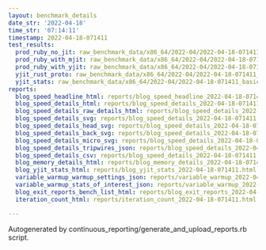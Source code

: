 ```yaml
---
layout: benchmark_details
date_str: '2022-04-18'
time_str: '07:14:11'
timestamp: 2022-04-18-071411
test_results:
  prod_ruby_no_jit: raw_benchmark_data/x86_64/2022-04/2022-04-18-071411_basic_benchmark_prod_ruby_no_jit.json
  prod_ruby_with_mjit: raw_benchmark_data/x86_64/2022-04/2022-04-18-071411_basic_benchmark_prod_ruby_with_mjit.json
  prod_ruby_with_yjit: raw_benchmark_data/x86_64/2022-04/2022-04-18-071411_basic_benchmark_prod_ruby_with_yjit.json
  yjit_rust_proto: raw_benchmark_data/x86_64/2022-04/2022-04-18-071411_basic_benchmark_yjit_rust_proto.json
  yjit_stats: raw_benchmark_data/x86_64/2022-04/2022-04-18-071411_basic_benchmark_yjit_stats.json
reports:
  blog_speed_headline_html: reports/blog_speed_headline_2022-04-18-071411.html
  blog_speed_details_html: reports/blog_speed_details_2022-04-18-071411.html
  blog_speed_details_raw_details_html: reports/blog_speed_details_2022-04-18-071411.raw_details.html
  blog_speed_details_svg: reports/blog_speed_details_2022-04-18-071411.svg
  blog_speed_details_head_svg: reports/blog_speed_details_2022-04-18-071411.head.svg
  blog_speed_details_back_svg: reports/blog_speed_details_2022-04-18-071411.back.svg
  blog_speed_details_micro_svg: reports/blog_speed_details_2022-04-18-071411.micro.svg
  blog_speed_details_tripwires_json: reports/blog_speed_details_2022-04-18-071411.tripwires.json
  blog_speed_details_csv: reports/blog_speed_details_2022-04-18-071411.csv
  blog_memory_details_html: reports/blog_memory_details_2022-04-18-071411.html
  blog_yjit_stats_html: reports/blog_yjit_stats_2022-04-18-071411.html
  variable_warmup_warmup_settings_json: reports/variable_warmup_2022-04-18-071411.warmup_settings.json
  variable_warmup_stats_of_interest_json: reports/variable_warmup_2022-04-18-071411.stats_of_interest.json
  blog_exit_reports_bench_list_html: reports/blog_exit_reports_2022-04-18-071411.bench_list.html
  iteration_count_html: reports/iteration_count_2022-04-18-071411.html

---
```

Autogenerated by continuous_reporting/generate_and_upload_reports.rb script.
